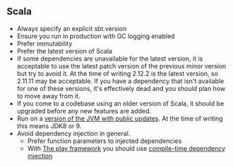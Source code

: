 Scala
-----

 * Always specify an explicit sbt.version
 * Ensure you run in production with GC logging enabled
 * Prefer immutability
 * Prefer the latest version of Scala
 * If some dependencies are unavailable for the latest version, it is acceptable to use the latest patch version of the previous minor version but try to avoid it. At the time of writing 2.12.2 is the latest version, so 2.11.11 may be acceptable. If you have a dependency that isn't available for one of these versions, it's effectively dead and you should plan how to move away from it. 
 * If you come to a codebase using an older version of Scala, it should be upgraded before any new features are added.
 * Run on a [version of the JVM with public updates](http://www.oracle.com/technetwork/java/eol-135779.html#javase). At the time of writing this means JDK8 or 9.
 * Avoid dependency injection in general. 
   - Prefer function parameters to injected dependencies
   - With [The play framework](https://www.playframework.com/) you should use [compile-time dependency injection](https://www.playframework.com/documentation/2.5.x/ScalaCompileTimeDependencyInjection)




